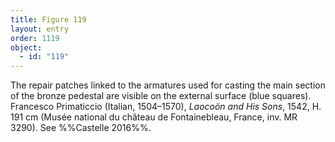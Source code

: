 ```yaml
---
title: Figure 119
layout: entry
order: 1119
object:
  - id: "119"
---
```


The repair patches linked to the armatures used for casting the main section of the bronze pedestal are visible on the external surface (blue squares). Francesco Primaticcio (Italian, 1504–1570), *Laocoön and His Sons*, 1542, H. 191 cm (Musée national du château de Fontainebleau, France, inv. MR 3290). See %%Castelle 2016%%.
